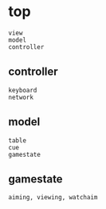 # top

```
view
model
controller
```
## controller
```
keyboard
network
```
## model
```
table
cue
gamestate
```

## gamestate
```
aiming, viewing, watchaim
```
